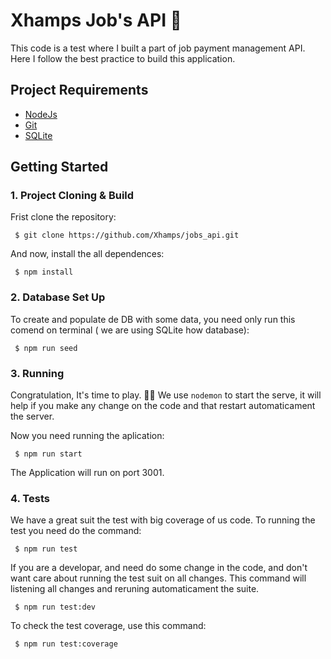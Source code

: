 # Xhamps Job's API 💫

This code is a test where I built a part of job payment management API. Here I follow the best practice to build this application.


## Project Requirements

- [NodeJs](https://nodejs.org/en/)
- [Git](https://git-scm.com/downloads)
- [SQLite](https://www.sqlite.org/index.html)


## Getting Started
### 1. Project Cloning & Build
Frist clone the repository:

``` shell
 $ git clone https://github.com/Xhamps/jobs_api.git
```

And now, install the all dependences:

```shell
 $ npm install
```

### 2. Database Set Up
To create and populate de DB with some data, you need only run this comend on terminal ( we are using SQLite how database):

```shell
 $ npm run seed
```

### 3. Running
Congratulation, It's time to play. 🎉🎉
We use `nodemon` to start the serve, it will help if you make any change on the code and that restart automaticament the server.

Now you need running the aplication:

```shell
 $ npm run start
```

The Application will run on port 3001.

### 4. Tests

We have a great suit the test with big coverage of us code.
To running the test you need do the command:

```shell
 $ npm run test
```

If you are a developar, and need do some change in the code, and don't want care about running the test suit on all changes. This command will listening all changes and reruning automaticament the suite.

```shell
 $ npm run test:dev
```

To check the test coverage, use this command:

```shell
 $ npm run test:coverage
```
